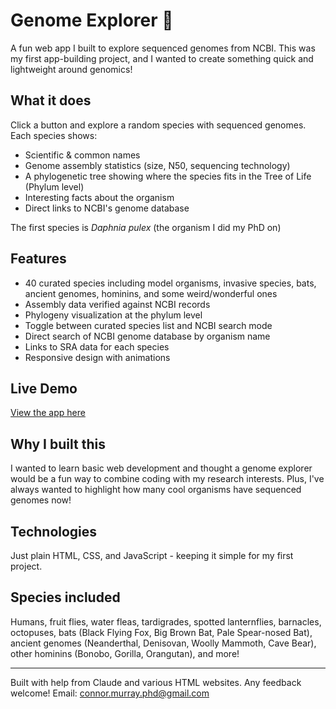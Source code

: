 # Genome Explorer 🧬
A fun web app I built to explore sequenced genomes from NCBI. This was my first app-building project, and I wanted to create something quick and lightweight around genomics!

## What it does
Click a button and explore a random species with sequenced genomes. Each species shows:
- Scientific & common names
- Genome assembly statistics (size, N50, sequencing technology)
- A phylogenetic tree showing where the species fits in the Tree of Life (Phylum level)
- Interesting facts about the organism
- Direct links to NCBI's genome database

The first species is *Daphnia pulex* (the organism I did my PhD on)

## Features
- 40 curated species including model organisms, invasive species, bats, ancient genomes, hominins, and some weird/wonderful ones
- Assembly data verified against NCBI records
- Phylogeny visualization at the phylum level
- Toggle between curated species list and NCBI search mode
- Direct search of NCBI genome database by organism name
- Links to SRA data for each species
- Responsive design with animations

## Live Demo
[View the app here](https://connor122721.github.io/genome-explorer/)

## Why I built this
I wanted to learn basic web development and thought a genome explorer would be a fun way to combine coding with my research interests. Plus, I've always wanted to highlight how many cool organisms have sequenced genomes now!

## Technologies
Just plain HTML, CSS, and JavaScript - keeping it simple for my first project.

## Species included
Humans, fruit flies, water fleas, tardigrades, spotted lanternflies, barnacles, octopuses, bats (Black Flying Fox, Big Brown Bat, Pale Spear-nosed Bat), ancient genomes (Neanderthal, Denisovan, Woolly Mammoth, Cave Bear), other hominins (Bonobo, Gorilla, Orangutan), and more!

---
Built with help from Claude and various HTML websites. Any feedback welcome!
Email: connor.murray.phd@gmail.com
